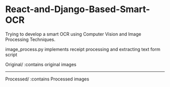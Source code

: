 # React-and-Django-Based-Smart-OCR
Trying to develop a smart OCR using Computer Vision and Image Processing Techniques.  


image_process.py implements receipt processing and extracting text form script

Original/  :contains original images


-------------------------------


Processed/ :contains Processed images
